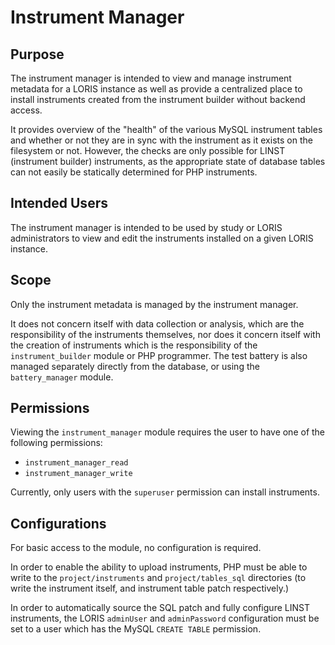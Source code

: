 # Instrument Manager

## Purpose

The instrument manager is intended to view and manage instrument
metadata for a LORIS instance as well as provide a centralized place
to install instruments created from the instrument builder without
backend access.

It provides overview of the "health" of the various MySQL instrument
tables and whether or not they are in sync with the instrument as it
exists on the filesystem or not. However, the checks are only possible
for LINST (instrument builder) instruments, as the appropriate state
of database tables can not easily be statically determined for PHP
instruments.

## Intended Users

The instrument manager is intended to be used by study or LORIS
administrators to view and edit the instruments installed on a given
LORIS instance.

## Scope

Only the instrument metadata is managed by the instrument manager.

It does not concern itself with data collection or analysis,
which are the responsibility of the instruments themselves, nor does
it concern itself with the creation of instruments which is the
responsibility of the `instrument_builder` module or PHP programmer. 
The test battery is also managed separately directly from the database, or using the `battery_manager` module.

## Permissions

Viewing the `instrument_manager` module requires the user to have one of the 
following permissions:
* `instrument_manager_read`
* `instrument_manager_write`

Currently, only users with the `superuser` permission can install instruments.

## Configurations

For basic access to the module, no configuration is required.

In order to enable the ability to upload instruments, PHP must be
able to write to the `project/instruments` and `project/tables_sql`
directories (to write the instrument itself, and instrument table
patch respectively.)

In order to automatically source the SQL patch and fully configure
LINST instruments, the LORIS `adminUser` and `adminPassword` configuration
must be set to a user which has the MySQL `CREATE TABLE` permission.

